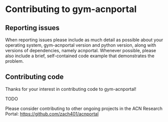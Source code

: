 # Contributing to gym-acnportal

## Reporting issues

When reporting issues please include as much detail as possible about your
operating system, gym-acnportal version and python version, along with versions of dependencies, namely acnportal.
Whenever possible, please
also include a brief, self-contained code example that demonstrates the problem.

## Contributing code

Thanks for your interest in contributing code to gym-acnportal!

TODO

Please consider contributing to other ongoing projects in the ACN Research Portal:
https://github.com/zach401/acnportal
